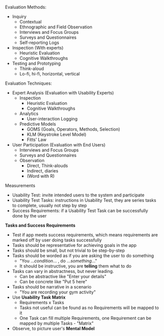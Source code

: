 Evaluation Methods:
- Inquiry
	- Contextual
	- Ethnographic and Field Observation
	- Interviews and Focus Groups
	- Surveys and Questionnaires
	- Self-reporting Logs
- Inspection (With experts)
	- Heuristic Evaluation
	- Cognitive Walkthroughs
- Testing and Prototyping
	- Think-aloud
	- Lo-fi, hi-fi, horizontal, vertical

Evaluation Techniques:
- Expert Analysis (Evaluation with Usability Experts)
	- Inspection
		- Heuristic Evaluation
		- Cognitive Walkthroughs
	- Analytics
		- User-interaction Logging
	- Predictive Models
		- GOMS (Goals, Operators, Methods, Selection)
		- KLM (Keystroke Level Model)
		- Fitts' Law
- User Participation (Evaluation with End Users)
	- Interviews and Focus Groups
	- Surveys and Questionnaires
	- Observation
		- Direct, Think-alouds
		- Indirect, diaries
		- (Word with R)

Measurements
- Usability Test: invite intended users to the system and participate
- Usability Test Tasks: instructions in Usability Test, they are series tasks to complete, usually not step by step
- Success Requirements: if a Usability Test Task can be successfully done by the user

**Tasks and Success Requirements**
- Test if app meets success requirements, which means requirements are marked off by user doing tasks successfully
- Tasks should be representative for achieving goals in the app
- Tasks should be small, but not trivial to be step-by-step
- Tasks should be worded as if you are asking the user to do something
	- "You ...*condition*... , do ...*something*..."
	- It should be instructive, you are **telling** them what to do
- Tasks can vary in abstractness, but never leading.
	- Can be abstractive like "Enter your details"
	- Can be concrete like "Put 5 here"
- Tasks should be narrative in a scenario
	- "You are recording your gym activity"
- Use **Usability Task Matrix**
	- Requirements x Tasks
	- Tasks not useful can be found as no Requirements will be mapped to it
	- One Task can fill multiple Requirements, one Requirement can be mapped by multiple Tasks - "Matrix"
- Observe, to picture user's **Mental Model**